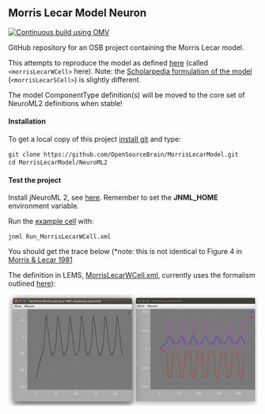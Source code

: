 ## Morris Lecar Model Neuron
[![Continuous build using OMV](https://github.com/OpenSourceBrain/MorrisLecarModel/actions/workflows/omv-ci.yml/badge.svg)](https://github.com/OpenSourceBrain/MorrisLecarModel/actions/workflows/omv-ci.yml)

GitHub repository for an OSB project containing the Morris Lecar model.

This attempts to reproduce the model as defined [here](http://en.wikipedia.org/wiki/Morris%E2%80%93Lecar_model) (called `<morrisLecarWCell>` here). Note: the [Scholarpedia formulation of the model](http://www.scholarpedia.org/article/Morris-Lecar) (`<morrisLecarSCell>`) is slightly different. 

The model ComponentType definition(s) will be moved to the core set of NeuroML2 definitions when stable!

#### Installation

To get a local copy of this project [install git](https://help.github.com/articles/set-up-git) and type:

    git clone https://github.com/OpenSourceBrain/MorrisLecarModel.git
    cd MorrisLecarModel/NeuroML2

#### Test the project

Install jNeuroML 2, see [here](https://github.com/NeuroML/jNeuroML). Remember to set the **JNML\_HOME** environment variable.

Run the [example cell](https://github.com/OpenSourceBrain/MorrisLecarModel/blob/master/NeuroML2/Run_MorrisLecarWCell.xml) with:

    jnml Run_MorrisLecarWCell.xml

You should get the trace below (\*note: this is not identical to Figure 4 in [Morris & Lecar 1981](http://jaguar.biologie.hu-berlin.de/downloads/Fachkurs/SS2010/Morris_Lecar_1981.*) 

The definition in LEMS, [MorrisLecarWCell.xml](https://github.com/OpenSourceBrain/MorrisLecarModel/blob/master/NeuroML2/MorrisLecarWCell.xml), currently uses the formalism outlined [here](http://en.wikipedia.org/wiki/Morris%E2%80%93Lecar_model)):

![](https://raw.githubusercontent.com/OpenSourceBrain/MorrisLecarModel/master/NeuroML2/images/ML.png)
